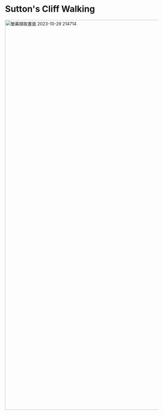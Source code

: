 # Sutton's Cliff Walking

<img width="1276" alt="螢幕擷取畫面 2023-10-29 214714" src="https://github.com/yucheng881111/Cliff_Walking/assets/52627430/85b0f14d-e499-45cd-ad41-a9c050f5c43c">
